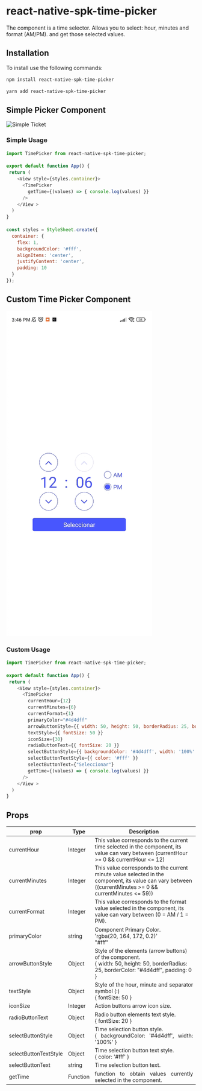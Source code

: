 

# react-native-spk-time-picker


The component is a time selector.
Allows you to select: hour, minutes and format (AM/PM). and get those selected values.

## Installation

To install use the following commands:
```bash
npm install react-native-spk-time-picker
````

```bash
yarn add react-native-spk-time-picker
````


## Simple Picker Component

![Simple Ticket](https://github.com/rodrigomspk/react-native-spk-time-picker/blob/main/assets/simple.gif)

### Simple Usage

```javascript
import TimePicker from react-native-spk-time-picker;

export default function App() {
 return (
    <View style={styles.container}>
      <TimePicker
        getTime={(values) => { console.log(values) }}
      />      
    </View >
  )
}

const styles = StyleSheet.create({
  container: {
    flex: 1,
    backgroundColor: '#fff',
    alignItems: 'center',
    justifyContent: 'center',
    padding: 10
  }
});
```

## Custom Time Picker Component

![Avatar Ticket](https://github.com/rodrigomspk/react-native-spk-time-picker/blob/main/assets/custom.gif)

### Custom Usage

```javascript
import TimePicker from react-native-spk-time-picker;

export default function App() {
 return (
    <View style={styles.container}>
      <TimePicker
        currentHour={12}
        currentMinutes={6}
        currentFormat={1}
        primaryColor="#4d4dff"
        arrowButtonStyle={{ width: 50, height: 50, borderRadius: 25, borderColor: "#4d4dff", padding: 0 }}
        textStyle={{ fontSize: 50 }}
        iconSize={30}
        radioButtonText={{ fontSize: 20 }}
        selectButtonStyle={{ backgroundColor: '#4d4dff', width: '100%' }}
        selectButtonTextStyle={{ color: '#fff' }}
        selectButtonText={"Seleccionar"}
        getTime={(values) => { console.log(values) }}
      />    
    </View >
  )
}
```

## Props

<table>
    <thead>
        <tr>
            <th style="text-align:center;">prop</th>
            <th style="text-align:center;">Type</th>
            <th style="text-align:center;">Description</th>
        </tr>
    </thead>
    <tbody>
        <tr>
            <td>currentHour</td>
            <td>Integer</td>
            <td>This value corresponds to the current time selected in the component, its value can vary between (currentHour >= 0 && currentHour <= 12)</td>
        </tr>
        <tr>
            <td>currentMinutes</td>
            <td>Integer</td>
            <td>This value corresponds to the current minute value selected in the component, its value can vary between ((currentMinutes >= 0 && currentMinutes <= 59))</td>
        </tr>
        <tr>
            <td>currentFormat</td>
            <td>Integer</td>
            <td>This value corresponds to the format value selected in the component, its value can vary between (0 = AM / 1 = PM).
            </td>
        </tr>
        <tr>
            <td>primaryColor</td>
            <td>string</td>
            <td>Component Primary Color.
            </br>'rgba(20, 164, 172, 0.2)'
            </br>"#fff"
            </td>
        </tr>
        <tr>
            <td>arrowButtonStyle</td>
            <td>Object</td>
            <td>Style of the elements (arrow buttons) of the component. 
            </br>
            { width: 50, height: 50, borderRadius: 25, borderColor: "#4d4dff", padding: 0 }
            </td>
        </tr>
        <tr>
            <td>textStyle</td>
            <td>Object</td>
            <td style="text-align: justify;">Style of the hour, minute and separator symbol (:)
            </br>
            { fontSize: 50 }
            </td>
        </tr>
        <tr>
            <td>iconSize</td>
            <td>Integer</td>
            <td style="text-align: justify;">Action buttons arrow icon size.
            </td>
        </tr>
        <tr>
            <td>radioButtonText</td>
            <td>Object</td>
            <td style="text-align: justify;">Radio button elements text style.
            </br>
            { fontSize: 20 }
            </td>
        </tr>
        <tr>
            <td>selectButtonStyle</td>
            <td>Object</td>
            <td style="text-align: justify;">Time selection button style.
            </br>
            { backgroundColor: '#4d4dff', width: '100%' }
            </td>
        </tr>
        <tr>
            <td>selectButtonTextStyle</td>
            <td>Object</td>
            <td style="text-align: justify;">Time selection button text style.
            </br>
            { color: '#fff' }
            </td>
        </tr>
        <tr>
            <td>selectButtonText</td>
            <td>string</td>
            <td style="text-align: justify;">Time selection button text.</td>
        </tr>
         <tr>
            <td>getTime</td>
            <td>Function</td>
            <td style="text-align: justify;">function to obtain values ​​currently selected in the component.
            </td>
        </tr>       
    </tbody>
</table>



